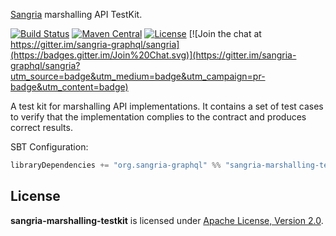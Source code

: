 [Sangria](http://sangria-graphql.org/) marshalling API TestKit.

[![Build Status](https://travis-ci.org/sangria-graphql/sangria-marshalling-testkit.svg?branch=master)](https://travis-ci.org/sangria-graphql/sangria-marshalling-testkit) [![Maven Central](https://maven-badges.herokuapp.com/maven-central/org.sangria-graphql/sangria-marshalling-testkit_2.11/badge.svg)](https://maven-badges.herokuapp.com/maven-central/org.sangria-graphql/sangria-marshalling-testkit_2.11) [![License](http://img.shields.io/:license-Apache%202-brightgreen.svg)](http://www.apache.org/licenses/LICENSE-2.0.txt) [![Join the chat at https://gitter.im/sangria-graphql/sangria](https://badges.gitter.im/Join%20Chat.svg)](https://gitter.im/sangria-graphql/sangria?utm_source=badge&utm_medium=badge&utm_campaign=pr-badge&utm_content=badge)

A test kit for marshalling API implementations. It contains a set of test cases to verify that the implementation complies to the contract
and produces correct results.

SBT Configuration:

```scala
libraryDependencies += "org.sangria-graphql" %% "sangria-marshalling-testkit" % "0.1.1" % "test"
```

## License

**sangria-marshalling-testkit** is licensed under [Apache License, Version 2.0](http://www.apache.org/licenses/LICENSE-2.0).
